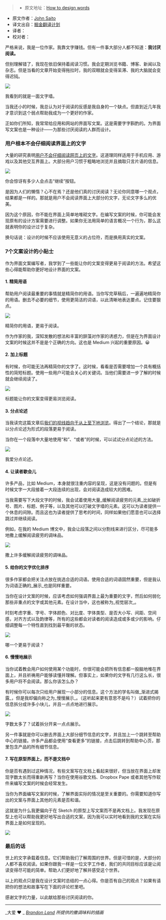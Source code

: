 > * 原文地址：[How to design words](https://medium.com/@jsaito/how-to-design-words-63d6965051e9?ref=uxdesignweekly#.97vnoptue)
* 原文作者：[John Saito](https://medium.com/@jsaito)
* 译文出自：[掘金翻译计划](https://github.com/xitu/gold-miner)
* 译者：
* 校对者：






严格来说，我是一位作家。我靠文字赚钱。但有一件事大部分人都不知道：**我讨厌阅读。**

但别理解错了，我现在依旧保持着阅读习惯。我会定期浏览书籍、博客、新闻以及杂志。但是当看的文章开始变得拖拉时，我的双眼就会变得呆滞、我的大脑就会变得迟钝。





![](http://ac-Myg6wSTV.clouddn.com/06ace735d89bb435285d.png)



我看到的就是一面文字墙。





当我还小的时候，我总认为对于阅读的反感是我自身的一个缺点。但直到近几年我才意识到这个弱点帮助我成为一个更好的作家。

正如你们所知，我常常给应用和网站的界面写文案。这是需要字字斟酌的。为界面写文案也是一种设计——为那些讨厌阅读的人群而设计。

### 用户根本不会仔细阅读界面上的文字

大量的研究表明[用户不会仔细阅读网页上的文字](https://www.nngroup.com/articles/how-users-read-on-the-web/)。这道理同样适用于手机应用、游戏以及其他交互界面上。大部分用户习惯于粗略地浏览并且摘取只言片语的信息。





![](http://ac-Myg6wSTV.clouddn.com/deedc22b6dceb7ef80e7.png)



你会惊讶有多少人会点击“继续”按钮。





是因为人们的懒惰？心不在焉？还是他们真的讨厌阅读？无论你同意哪一个观点，结果都是一样的。那就是用户不会阅读界面上大部分的文字，无论文字多么的优美。

因为这个原因，你不能在界面上简单地堆砌文字。在编写文案的时候，你可能会发现原有的设计方案需要进行调整。如果你无法用简单的语言概况一个行为，那么这就表明你的设计过于复杂。

换句话说：设计的时候不应该使用无意义的占位符，而是换用真实的文案。

### 7个文案设计的小贴士

作为界面文案编写者，我学到了一些能让你的文案变得更易于阅读的方法。希望这些心得能帮助你更好地设计界面的文案。

#### 1\. 精简用语

帮助用户阅读最重要的事情就是精简你的用语。当你写完草稿后，一遍遍地精简你的用语。删去不必要的细节，使用更简洁的词语，以此清晰地表达要点。记住要狠点。





![](http://ac-Myg6wSTV.clouddn.com/2adb4fe22ae668ce6851.png)



精简你的用语，更易于阅读。



作为作家的我，深知发散的想法和丰富的辞藻对作家的诱惑力，但是在为界面设计文案的时候这并不是是个正确的方向。这也是 Medium 兴起的重要原因。😀

#### 2\. 加上标题

有时候，你可能无法再精简你的文字了。这时候，看看是否需要增加一个具有概括性的简短标题。使用一些用户可能会关心的关键词。当他们需要进一步了解的时候就会继续阅读了。





![](http://ac-Myg6wSTV.clouddn.com/75704742caabeb14b259.png)



标题能让你的文案变得更易浏览阅读。



#### 3\. 分点论述


当我读完这篇文章后[我们的视线趋向于从上至下地浏览](http://www.eyegaze.com/eye-tracking-study-reveals-how-users-scan-google-search-results/)。得出了一个结论，那就是以分点论述为形式的段落更易于阅读。

当你在一个段落中大量地使用“和”、“或者”的时候，可以试试分点论述的方法。





![](http://ac-Myg6wSTV.clouddn.com/a00f1f6bee031fee0dbf.png)



我爱分点论述。



#### 4\. 让读者歇会儿

许多产品，比如 Medium，本身就很注重内容的呈现，这是没有问题的。但是有时候文字一大段接着一大段连续的出现，会对阅读造成较大的困难。

当我需要写下大段文字的时候，我会试着使用大量_缓解阅读疲劳的元素_比如破折号、图片、标题、例子等，以及其他可以打破文字墙的元素。这可以为读者提供一个休息的间隙。而且这也为读者提供了思考的时间，同样如果他们愿意也可以选择跳过并继续阅读。

例如，在我的 Medium 博文中，我会让段落之间以分割线来进行区分，尽可能多地撒上缓解阅读疲劳的调味品。





![](http://ac-Myg6wSTV.clouddn.com/b3e63b2ca666741b7361.png)



撒上许多缓解阅读疲劳的调味品。



#### 5\. 给你的文字优化排序

很多作家都会把关注点放在挑选合适的词语。使用合适的词语固然重要，但是我认为词语正确的_展示_也是同样重要。

当你在设计文案的时候，应该考虑如何强调界面上最为重要的文字，然后如何弱化那些非重点的文字或其他元素。在设计当中，这也被称为_视觉层次_。

时刻考虑字重、字号、字体颜色、对比度、字体类型、是否大小写、间距、空间感，对齐方式以及韵律等，所有的这些都会对读者的阅读造成或多或少的影响。仔细调整每一个特性直到找到最平衡的状态。





![](http://ac-Myg6wSTV.clouddn.com/df8b234689949f4c6081.png)



哪一个更易于阅读？



#### 6\. 慢慢地展示

当你试着教会用户如何使用某个功能时，你很可能会把所有信息都一股脑地堆在界面上，并且祈祷用户能够读懂并理解。但事实上，如果你的文字有几行这么长，很多用户将不会阅读。那么你该怎么办？

有时候你可以每次只给用户展现一小部分的信息。这个方法的学名叫做_渐进式揭露_，但是我却偏向称之为_慢慢展示_。（这听起来更有意思不是吗？）试着把你的信息拆分成许多小块儿，并且一点点地进行展示。





![](http://ac-Myg6wSTV.clouddn.com/e9411a7afc982098d6ce.png)



字数太多了？试着拆分开来一点点展示。



另一件事就是你可以删去界面上大部分细节信息的文字，并且加上一个跳转至帮助中心的链接。许多产品都会使用“查看更多”的链接，点击后跳转到帮助中心页，那里包含产品的所有细节信息。

#### 7\. 写在原型界面上，而不是文档中

你是否有遇到过这种情况，有些文案写在文档上看起来很好，但当放在界面上却发现字数太长而得重新再写？当你在使用谷歌文档、Dropbox Pape 或者其他写作软件来编写文案的时候会经常发生。

当你为界面编写文案的时候，了解界面实际的情况是至关重要的。你需要知道你写出的文案与界面上其他的元素是否和谐。

这就是为什么我更偏向于在 Sketch 的原型上写文案而不是再文档上。我发现在原型上也可以帮助我更好地写出合适的文案，因为我可以实时地看到我的文案在实际界面上是如何呈现的。





![](http://ac-Myg6wSTV.clouddn.com/2e76414369925ab034ab.png)





### 最后的话

世上的文字承载着信息。它们帮助我们了解周围的世界。但是可惜的是，大部分的人都不喜欢阅读。如果你跟我一样是一位文字工作者，我们的共同目标应该是让阅读变得尽可能的简单。帮助人们更好地了解并感受这个世界。

以上的观点只是我在设计文案时总结的一点心得。你是否有自己的观点？如果有请把你的想法和故事写在下面的评论栏里吧。

感谢文字的力量，以此献给那些讨厌阅读的你。







* * *







_大爱 ❤️ _ [_Brandon Land_](https://medium.com/u/496222766919) _所提供的撒调味料的插画_




